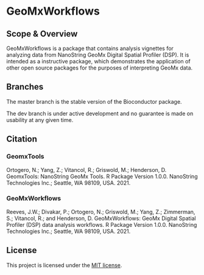 # GeoMxWorkflows

## Scope & Overview

GeoMxWorkflows is a package that contains analysis vignettes for analyzing data from
NanoString GeoMx Digital Spatial Profiler (DSP). It is intended as a instructive 
package, which demonstrates the application of other open source packages for the 
purposes of interpreting GeoMx data.

## Branches

The master branch is the stable version of the Bioconductor package.

The dev branch is under active development and no guarantee is made on
usability at any given time. 

## Citation

### GeomxTools

Ortogero, N.; Yang, Z.; Vitancol, R.; Griswold, M.; Henderson, D. GeomxTools: NanoString GeoMx Tools. R Package Version 1.0.0. NanoString Technologies Inc.; Seattle, WA 98109, USA. 2021.

### GeoMxWorkflows

Reeves, J.W.; Divakar, P.; Ortogero, N.; Griswold, M.; Yang, Z.; Zimmerman, S.; Vitancol, R.; and Henderson, D. GeoMxWorkflows: GeoMx Digital Spatial Profiler (DSP) data analysis workflows. R Package Version 1.0.0. 
NanoString Technologies Inc.; Seattle, WA 98109, USA. 2021. 

## License
This project is licensed under the [MIT license](LICENSE).
